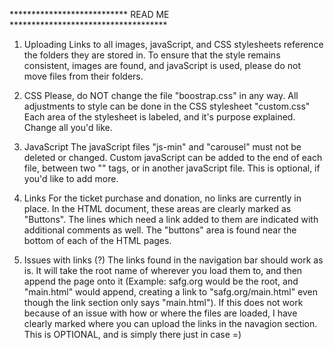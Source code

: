 *************************** READ ME ************************************

1. Uploading
Links to all images, javaScript, and CSS stylesheets reference the folders
they are stored in. To ensure that the style remains consistent, images
are found, and javaScript is used, please do not move files from their
folders.

2. CSS
Please, do NOT change the file "boostrap.css" in any way.
All adjustments to style can be done in the CSS stylesheet "custom.css"
Each area of the stylesheet is labeled, and it's purpose explained. Change
all you'd like.

3. JavaScript
The javaScript files "js-min" and "carousel" must not be deleted or changed.
Custom javaScript can be added to the end of each file, between two "<script></script>"
tags, or in another javaScript file. This is optional, if you'd like to add more.

4. Links
For the ticket purchase and donation, no links are currently in place. In the HTML
document, these areas are clearly marked as "Buttons".
The lines which need a link added to them are indicated with additional comments as well.
The "buttons" area is found near the bottom of each of the HTML pages.

5. Issues with links (?)
The links found in the navigation bar should work as is. It will take the root name of
wherever you load them to, and then append the page onto it (Example: safg.org would be the
root, and "main.html" would append, creating a link to "safg.org/main.html" even though the
link section only says "main.html").
If  this does not work because of an issue with how or where the files are loaded, I have
clearly marked where you can upload the links in the navagion section. This is OPTIONAL, and
is simply there just in case =)